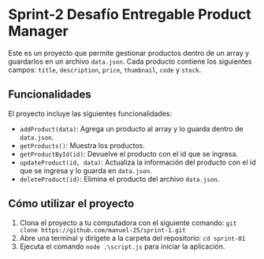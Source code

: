 # Sprint-2 Desafío Entregable Product Manager

Este es un proyecto que permite gestionar productos dentro de un array y guardarlos en un archivo `data.json`. Cada producto contiene los siguientes campos: `title`, `description`, `price`, `thumbnail`, `code` y `stock`.

## Funcionalidades

El proyecto incluye las siguientes funcionalidades:

- `addProduct(data)`: Agrega un producto al array y lo guarda dentro de `data.json`.
- `getProducts()`: Muestra los productos.
- `getProductById(id)`: Devuelve el producto con el id que se ingresa.
- `updateProduct(id, data)`: Actualiza la información del producto con el id que se ingresa y lo guarda en `data.json`.
- `deleteProduct(id)`: Elimina el producto del archivo `data.json`.

## Cómo utilizar el proyecto

1. Clona el proyecto a tu computadora con el siguiente comando: `git clone https://github.com/manuel-25/sprint-1.git`
2. Abre una terminal y dirígete a la carpeta del repositorio: `cd sprint-01`
3. Ejecuta el comando `node .\script.js` para iniciar la aplicación.
